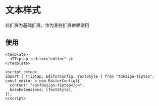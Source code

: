 # 文本样式

此扩展为基础扩展，作为某些扩展依赖使用

## 使用

``` vue
<template>
  <TTiptap :editor="editor" />
</template>

<script setup>
import { TTiptap, EditorConfig, TextStyle } from "tdesign-tiptap";
const editor = new EditorConfig({
  content: "<p>Tdesign-tiptap</p>",
  baseExtensions: [TextStyle],
});
</script>
```
